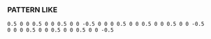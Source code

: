 ### PATTERN LIKE
<code>0.5  0   0   0.5  0   0 
0.5  0   0  -0.5  0   0 
0   0.5  0   0   0.5  0 
0   0.5  0   0  -0.5  0 
0   0   0.5  0   0   0.5
0   0   0.5  0   0  -0.5</code>

